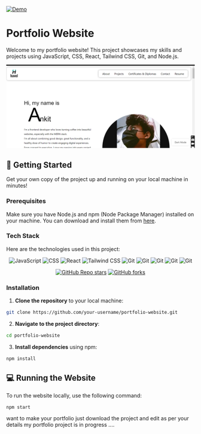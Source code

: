 [![Demo](https://img.shields.io/badge/View-Demo-blue)](https://ankitthakur1.netlify.app/)


# Portfolio Website

Welcome to my portfolio website! This project showcases my skills and projects using JavaScript, CSS, React, Tailwind CSS, Git, and Node.js.

![Portfolio Website Preview](src/assets/preview.png)

## 🚀 Getting Started

Get your own copy of the project up and running on your local machine in minutes!

### Prerequisites

Make sure you have Node.js and npm (Node Package Manager) installed on your machine. You can download and install them from [here](https://nodejs.org/).

### Tech Stack

Here are the technologies used in this project:

<div align="center">
<img src="https://img.shields.io/badge/GIT-E44C30?style=for-the-badge&logo=git&logoColor=white" alt="JavaScript" width="100" height="28" />
<img src="https://img.shields.io/badge/powershell-5391FE?style=for-the-badge&logo=powershell&logoColor=white" alt="CSS" width="100" height="28" />
<img src="https://img.shields.io/badge/windows%20terminal-4D4D4D?style=for-the-badge&logo=windows%20terminal&logoColor=white" alt="React" width="100" height="28" />
<img src="https://img.shields.io/badge/Brave-FF1B2D?style=for-the-badge&logo=Brave&logoColor=white" alt="Tailwind CSS" width="100" height="28" />
<img src="https://img.shields.io/badge/Firefox_Browser-FF7139?style=for-the-badge&logo=Firefox-Browser&logoColor=white" alt="Git" width="100" height="28" />
<img src="https://img.shields.io/badge/React-20232A?style=for-the-badge&logo=react&logoColor=61DAFB" alt="Git" width="100" height="28" />
<img src="https://img.shields.io/badge/HTML5-E34F26?style=for-the-badge&logo=html5&logoColor=white" alt="Git" width="100" height="28" />
<img src="https://img.shields.io/badge/JavaScript-323330?style=for-the-badge&logo=javascript&logoColor=F7DF1E" alt="Git" width="100" height="28" />
<img src="https://img.shields.io/badge/CSS3-1572B6?style=for-the-badge&logo=css3&logoColor=white" alt="Git" width="100" height="28" />

[![GitHub Repo stars](https://img.shields.io/github/stars/thakurankit012/portfolio?style=social)](https://github.com/thakurankit012/portfolio)
[![GitHub forks](https://img.shields.io/github/forks/thakurankit012/portfolio?style=social)](https://github.com/thakurankit012/portfolio)







  
  
</div>

### Installation

1. **Clone the repository** to your local machine:

```bash
git clone https://github.com/your-username/portfolio-website.git
```

2. **Navigate to the project directory**:

```bash
cd portfolio-website
```

3. **Install dependencies** using npm:

```bash
npm install
```

## 💻 Running the Website

To run the website locally, use the following command:

```bash
npm start
```

want to make your portfolio just download the project and edit as per your details 
my portfolio project is in progress ....

